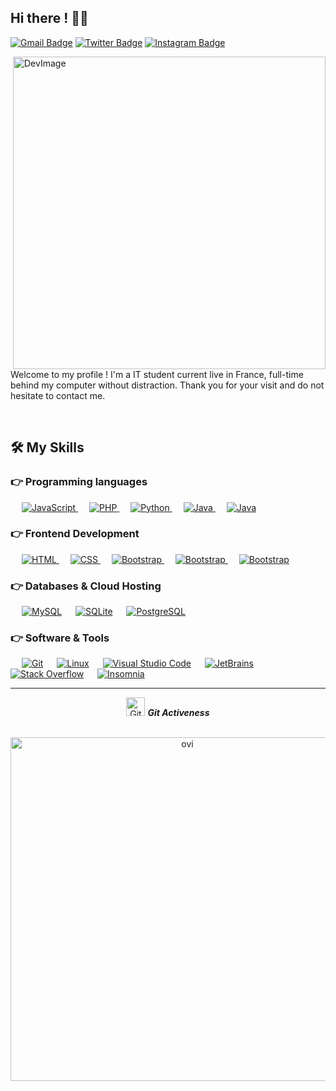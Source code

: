 ## Hi there ! 👋😃 

[![Gmail Badge](https://img.shields.io/badge/-campmas.pierre-c14438?style=flat&logo=Gmail&logoColor=white&link=mailto:campmas.pierre@gmail.com)](mailto:campmas.pierre@gmail.com)
[![Twitter Badge](https://img.shields.io/badge/-@C2delow-1ca0f1?style=flat&labelColor=1ca0f1&logo=twitter&logoColor=white&link=https://twitter.com/C2delow)](https://twitter.com/C2delow)
[![Instagram Badge](https://img.shields.io/badge/-@pierre.campmas-purple?style=flat&logo=instagram&logoColor=white&link=https://instagram.com/pierre.campmas/)](https://instagram.com/pierre.campmas)

<img alt="DevImage" align="right" src="https://zupimages.net/up/22/12/4pd1.png" width="500">

<p align='left'>
Welcome to my profile ! I'm a IT student current live in France, 
full-time behind my computer without distraction.
Thank you for your visit and do not hesitate to contact me.
</p>
  
<br>

## 🛠️ My Skills
### 👉 Programming languages

<p align="left"> 
  &emsp;
  <a href="https://developer.mozilla.org/en-US/docs/Web/JavaScript" target="_blank"> 
     <img alt="JavaScript" src="https://img.shields.io/badge/JavaScript%20-%23F7DF1E.svg?logo=javascript&logoColor=black">
   </a>
  &emsp;
  <a href="https://www.php.net/">
    <img alt="PHP" src="https://img.shields.io/badge/PHP-%23777BB4.svg?logo=php&logoColor=white"/>
  </a>
    &emsp;
  <a href="https://www.python.org/">
    <img alt="Python" src="https://img.shields.io/badge/Python-3776AB?style=flat&logo=python&logoColor=white"/>
  </a>
  &emsp;
  <a href="https://www.java.com/">
    <img alt="Java" src="https://img.shields.io/badge/Java-FF1B1B.svg?logo=java&logoColor=white"/>
  </a>
  &emsp;
  <a href="https://docs.microsoft.com/dotnet/csharp/">
    <img alt="Java" src="https://img.shields.io/badge/C%23-00599C.svg?logo=c%2B%2B&logoColor=white"/>
  </a>
</p>

### 👉 Frontend Development

<p align="left"> 
  &emsp; 
  <a href="https://www.w3.org/html/" target="_blank"> 
   <img alt="HTML" src="https://img.shields.io/badge/HTML%20-%23E34F26.svg?logo=html5&logoColor=white">
  </a>   
  &emsp;
  <a href="https://www.w3schools.com/css/" target="_blank">
    <img alt="CSS" src="https://img.shields.io/badge/CSS%20-%231572B6.svg?logo=css3&logoColor=white">
  </a> 
   &emsp;
  <a href="https://getbootstrap.com" target="_blank"> 
    <img alt="Bootstrap" src="https://img.shields.io/badge/Bootstrap-%23563D7C.svg?style=flat&logo=bootstrap&logoColor=white"/>
  </a>
  &emsp;
  <a href="https://tailwindcss.com/" target="_blank"> 
    <img alt="Bootstrap" src="https://img.shields.io/badge/Tailwind_CSS-38B2AC.svg?style=flat&logo=tailwind-css&logoColor=white"/>
  </a>
  &emsp;
  <a href="https://sass-lang.com/" target="_blank"> 
    <img alt="Bootstrap" src="https://img.shields.io/badge/Sass-CC6699.svg?style=flat&logo=sass&logoColor=white"/>
  </a>
</p>

### 👉 Databases & Cloud Hosting
<p align="left">
  &emsp;
    <a href="https://www.mysql.com/"><img alt="MySQL" src="https://img.shields.io/badge/MySQL-00000F.svg?style=flat&llogo=mysql&logoColor=white"></a>
  &emsp;
    <a href="https://www.sqlite.org/"><img alt="SQLite" src ="https://img.shields.io/badge/sqlite-%2307405e.svg?style=flat&logo=sqlite&logoColor=white"/></a>
  &emsp;
    <a href="https://www.postgresql.org/"><img alt="PostgreSQL" src="https://img.shields.io/badge/PostgreSQL-316192?style=flat&logo=postgresql&logoColor=white"></a>
 </p>
 
### 👉 Software & Tools
<p>
  &emsp;
    <a href="#"><img alt="Git" src="https://img.shields.io/badge/Git%20-%23F05033.svg?logo=git&logoColor=white"></a>
  &emsp;
    <a href="#"><img alt="Linux" src="https://img.shields.io/badge/Linux-FCC624?style=flat&logo=linux&logoColor=black"></a>
  &emsp;
    <a href="#"><img alt="Visual Studio Code" src="https://img.shields.io/badge/Visual%20Studio%20Code-0078d7.svg?logo=visual-studio-code&logoColor=white"></a>
  &emsp;
    <a href="https://www.jetbrains.com/fr-fr/"><img alt="JetBrains" src="https://img.shields.io/badge/JetBrains-00000F.svg?logo=jetBrains&logoColor=white"></a>
  &emsp;
    <a href="#"><img alt="Stack Overflow" src="https://img.shields.io/badge/-Stack%20Overflow-FE7A16?logo=stack-overflow&logoColor=white"></a>
  &emsp;
   <a href="#"><img alt="Insomnia" src="https://img.shields.io/badge/Insomnia-black?style=for-the-badge&logo=insomnia&logoColor=5849BE"></a>
  &emsp;
</p>

____

<p align="center">
 <img src="https://media.giphy.com/media/W5eoZHPpUx9sapR0eu/giphy.gif" width="30px" alt="Git"/>&nbsp;<i><b>Git Activeness</b></i></p>

<p align="center">&nbsp;&nbsp;&nbsp;<img src="https://github-readme-stats.vercel.app/api?username=LowCoyote&theme=blue-green" alt="ovi" width="550" /></p>



